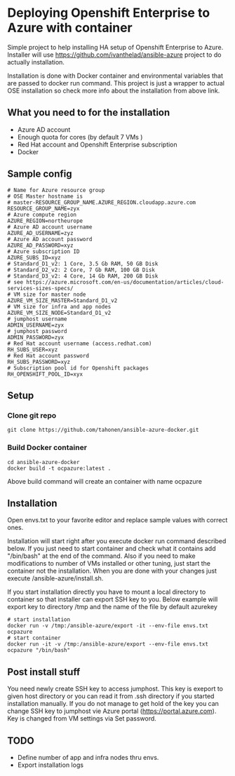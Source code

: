 # Deploying Openshift Enterprise to Azure with container
Simple project to help installing HA setup of Openshift Enterprise to Azure. Installer will use https://github.com/ivanthelad/ansible-azure project to do actually installation.

Installation is done with Docker container and environmental variables that are passed to docker run command. This project is just a wrapper to actual OSE installation so check more info about the installation from above link.

## What you need to for the installation
* Azure AD account
* Enough quota for cores (by default 7 VMs )
* Red Hat account and Openshift Enterprise subscription
* Docker

## Sample config

```
# Name for Azure resource group
# OSE Master hostname is
# master-RESOURCE_GROUP_NAME.AZURE_REGION.cloudapp.azure.com
RESOURCE_GROUP_NAME=zyx
# Azure compute region
AZURE_REGION=northeurope
# Azure AD account username
AZURE_AD_USERNAME=zyz
# Azure AD account password
AZURE_AD_PASSWORD=xyz
# Azure subscription ID
AZURE_SUBS_ID=xyz
# Standard_D1_v2: 1 Core, 3.5 Gb RAM, 50 GB Disk
# Standard_D2_v2: 2 Core, 7 Gb RAM, 100 GB Disk
# Standard_D3_v2: 4 Core, 14 Gb RAM, 200 GB Disk
# see https://azure.microsoft.com/en-us/documentation/articles/cloud-services-sizes-specs/
# VM size for master node
AZURE_VM_SIZE_MASTER=Standard_D1_v2
# VM size for infra and app nodes
AZURE_VM_SIZE_NODE=Standard_D1_v2
# jumphost username
ADMIN_USERNAME=zyx
# jumphost password
ADMIN_PASSWORD=zyx
# Red Hat account username (access.redhat.com)
RH_SUBS_USER=xyz
# Red Hat account password
RH_SUBS_PASSWORD=xyz
# Subscription pool id for Openshift packages
RH_OPENSHIFT_POOL_ID=xyx
```

## Setup

### Clone git repo
```
git clone https://github.com/tahonen/ansible-azure-docker.git
```
### Build Docker container
```
cd ansible-azure-docker
docker build -t ocpazure:latest .
```
Above build command will create an container with name ocpazure

## Installation
Open envs.txt to your favorite editor and replace sample values with correct ones.

Installation will start right after you execute docker run command described below. If you just need to start container and check what it contains add "/bin/bash" at the end of the command. Also if you need to make modifications to number of VMs installed or other tuning, just start the container not the installation. When you are done with your changes just execute /ansible-azure/install.sh.

If you start installation directly you have to mount a local directory to container so that installer can export SSH key to you. Below example will export key to directory /tmp and the name of the file by default azurekey

```
# start installation
docker run -v /tmp:/ansible-azure/export -it --env-file envs.txt ocpazure
# start container
docker run -it -v /tmp:/ansible-azure/export --env-file envs.txt ocpazure "/bin/bash"
```


## Post install stuff

You need newly create SSH key to access jumphost. This key is exeport to given host directory or you can read it from .ssh directory if you started installation manually. If you do not manage to get hold of the key you can change SSH key to jumphost vie Azure portal (https://portal.azure.com). Key is changed from VM settings via Set password.

## TODO
* Define number of app and infra nodes thru envs.
* Export installation logs
